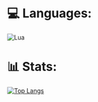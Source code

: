 
# 💻 Languages:
![Lua](https://img.shields.io/badge/lua-%232C2D72.svg?style=for-the-badge&logo=lua&logoColor=white)
# 📊 Stats:

[![Top Langs](https://github-readme-stats.vercel.app/api/top-langs/?username=imkoda&layout=compact)](https://github.com/anuraghazra/github-readme-stats)

